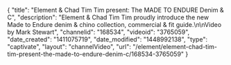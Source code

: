 {
    "title": "Element & Chad Tim Tim present: The MADE TO ENDURE Denim & C",
    "description": "Element & Chad Tim Tim proudly introduce the new Made to Endure denim & chino collection, commercial & fit guide.\n\nVideo by Mark Stewart",
    "channelid": "168534",
    "videoid": "3765059",
    "date_created": "1411075719",
    "date_modified": "1448992138",
    "type": "captivate",
    "layout": "channelVideo",
    "url": "\/element\/element-chad-tim-tim-present-the-made-to-endure-denim-c\/168534-3765059"
}